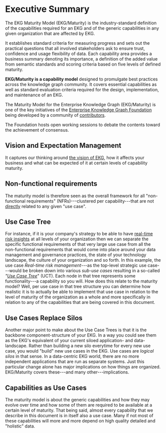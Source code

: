# Executive Summary

The EKG Maturity Model (EKG/Maturity) is the industry-standard definition of the capabilities required for an EKG and
of the generic capabilities in any given organization that are affected by EKG.

It establishes standard criteria for measuring progress and sets out the practical questions that all involved
stakeholders ask to ensure trust, confidence and usage flexibility of data.
Each capability area provides a business summary denoting its importance, a definition of the added value from
semantic standards and scoring criteria based on five levels of defined maturity.

**EKG/Maturity is a capability model** designed to promulgate best practices across the knowledge graph community.
It covers essential capabilities as well as standard evaluation criteria required for the design, implementation,
and maintenance of an EKG.

The Maturity Model for the Enterprise Knowledge Graph (EKG/Maturity) is one of the key initiatives
of the [Enterprise Knowledge Graph Foundation](https://ekgf.org) being developed by a
community of [contributors](../other/contributors.md).

The Foundation hosts open working sessions to debate the contents
toward the achievement of consensus.

## Vision and Expectation Management

It captures our thinking around <ins>the vision of EKG</ins>,
how it affects your business and what can be expected of it at certain levels of capability maturity.

## Non-functional requirements

The maturity model is therefore seen as the overall framework for all
"non-functional requirements" (NFRs)---clustered per capability---that are
not <ins>directly</ins> related to any given "use case".

## Use Case Tree

For instance, if it is your company's strategy to be able to have 
[real-time risk insights](https://catalog.ekgf.org/use-case/risk-management/) at all levels
of your organization then we can separate the specific functional requirements of that 
very large use case from all the non-functional requirements that would come into place 
around your data management and governance practices, the state of your technology landscape, 
the culture of your organization and so forth.
In this example, the use case _Real-time risk management_---as the top-level strategic 
use case---would be broken down into various _sub-use cases_ resulting in a so-called
_"[Use Case Tree](https://method.ekgf.org/concept/use-case/)_" (UCT).
Each node in that tree represents some functionality---a capability so you will.
How does this relate to the maturity model? Well, per use case in that tree structure you can determine how realistic
it is to actually be able to implement that use case in relation to the level of maturity of the organization as a
whole and more specifically in relation to any of the capabilities that are being covered in this document.

## Use Cases Replace Silos

Another major point to make about the Use Case Trees is that it is the backbone component-structure
of your EKG.
In a way you could see them as the EKG's equivalent of your current siloed application- and data-landscape.
Rather than building a new silo everytime for every new use case, you would "build" new use cases in the EKG.
Use cases are _logical silos_ in that sense.
In a data-centric EKG world, there are no more independent applications that are run as separate systems.
Just this particular change alone has major implications on how things are organized.
EKG/Maturity covers these---and many other---implications.

## Capabilities as Use Cases

The maturity model is about the generic capabilities and how they may evolve over time and how some of them are
required to be available at a certain level of maturity.
That being said, almost every capability that we describe in this document is in itself also a use case.
Many if not most of these capabilities will more and more depend on high quality detailed and "holistic" data.
